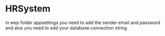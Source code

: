 # HRSystem

in wep folder appsettings you need to add the sender email and password and alos you need to add your database connection string 
